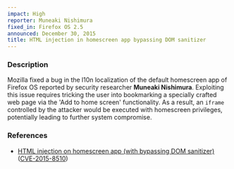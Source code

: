 ```yaml
---
impact: High
reporter: Muneaki Nishimura
fixed_in: Firefox OS 2.5
announced: December 30, 2015
title: HTML injection in homescreen app bypassing DOM sanitizer
---
```


<h3>Description</h3>

<p>Mozilla fixed a bug in the l10n localization of the default homescreen
app of Firefox OS reported by security researcher <strong>Muneaki
Nishimura</strong>. Exploiting this issue requires tricking the user into
bookmarking a specially crafted web page via the 'Add to home screen'
functionality. As a result, an <code>iframe</code> controlled by the
attacker would be executed with homescreen privileges, potentially
leading to further system compromise.</p>

<h3>References</h3>

<ul>
  <li>
    <a href="https://bugzilla.mozilla.org/show_bug.cgi?id=1190038">HTML injection on homescreen app (with bypassing DOM sanitizer)</a>
   (<a href="http://cve.mitre.org/cgi-bin/cvename.cgi?name=CVE-2015-8510" class="ex-ref">CVE-2015-8510</a>)
  </li>
</ul>
